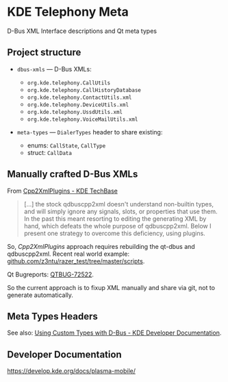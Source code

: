 # KDE Telephony Meta

D-Bus XML Interface descriptions and Qt meta types

## Project structure

* `dbus-xmls` —  D-Bus XMLs:
    + `org.kde.telephony.CallUtils`
    + `org.kde.telephony.CallHistoryDatabase`
    + `org.kde.telephony.ContactUtils.xml`
    + `org.kde.telephony.DeviceUtils.xml`
    + `org.kde.telephony.UssdUtils.xml`
    + `org.kde.telephony.VoiceMailUtils.xml`

* `meta-types` — `DialerTypes` header to share existing:
    + enums: `CallState`, `CallType`
    + struct: `CallData`

## Manually crafted D-Bus XMLs

From [Cpp2XmlPlugins - KDE TechBase](https://techbase.kde.org/Development/Tutorials/D-Bus/Cpp2XmlPlugins)
> [...] the stock qdbuscpp2xml doesn't understand non-builtin types,
> and will simply ignore any signals, slots, or properties that use them.
> In the past this meant resorting to editing the generating XML by hand,
> which defeats the whole purpose of qdbuscpp2xml.
> Below I present one strategy to overcome this deficiency, using plugins.

So, _Cpp2XmlPlugins_ approach requires rebuilding the qt-dbus and qdbuscpp2xml.
Recent real world example:
[github.com/z3ntu/razer_test/tree/master/scripts](https://github.com/z3ntu/razer_test/tree/master/scripts).

Qt Bugreports: [QTBUG-72522](https://bugreports.qt.io/browse/QTBUG-72522).

So the current approach is to fixup XML manually and share via git, not to generate automatically.

## Meta Types Headers

See also: [Using Custom Types with D-Bus - KDE Developer Documentation](https://develop.kde.org/docs/d-bus/using_custom_types_with_dbus/).

## Developer Documentation

https://develop.kde.org/docs/plasma-mobile/

